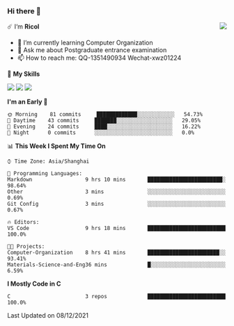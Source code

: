 ### Hi there 👋

<a href="#">
  <img align="right" src="https://github-readme-stats.vercel.app/api?username=Ricolxwz&count_private=true&show_icons=true&bg_color=15,f2f7fd,E0EAFC" />
</a>

☄️ I‘m **Ricol**

- 🌱 I’m currently learning Computer Organization
- 💬 Ask me about Postgraduate entrance examination
- 📫 How to reach me: QQ-1351490934 Wechat-xwz01224

🌟 **My Skills**

![](https://img.shields.io/badge/-Git-f05032?style=flat-square&logo=git&logoColor=fff)
![](https://img.shields.io/badge/-C-f05032?style=flat-square&logo=C&logoColor=fff)
![](https://img.shields.io/badge/-python-f05032?style=flat-square&logo=python&logoColor=fff)

<!--START_SECTION:waka-->
**I'm an Early 🐤** 

```text
🌞 Morning    81 commits     █████████████░░░░░░░░░░░░   54.73% 
🌆 Daytime    43 commits     ███████░░░░░░░░░░░░░░░░░░   29.05% 
🌃 Evening    24 commits     ████░░░░░░░░░░░░░░░░░░░░░   16.22% 
🌙 Night      0 commits      ░░░░░░░░░░░░░░░░░░░░░░░░░   0.0%

```


📊 **This Week I Spent My Time On** 

```text
⌚︎ Time Zone: Asia/Shanghai

💬 Programming Languages: 
Markdown                 9 hrs 10 mins       ████████████████████████░   98.64% 
Other                    3 mins              ░░░░░░░░░░░░░░░░░░░░░░░░░   0.69% 
Git Config               3 mins              ░░░░░░░░░░░░░░░░░░░░░░░░░   0.67%

🔥 Editors: 
VS Code                  9 hrs 18 mins       █████████████████████████   100.0%

🐱‍💻 Projects: 
Computer-Organization    8 hrs 41 mins       ███████████████████████░░   93.41% 
Materials-Science-and-Eng36 mins             █░░░░░░░░░░░░░░░░░░░░░░░░   6.59%

```

**I Mostly Code in C** 

```text
C                        3 repos             █████████████████████████   100.0%

```



 Last Updated on 08/12/2021
<!--END_SECTION:waka-->
